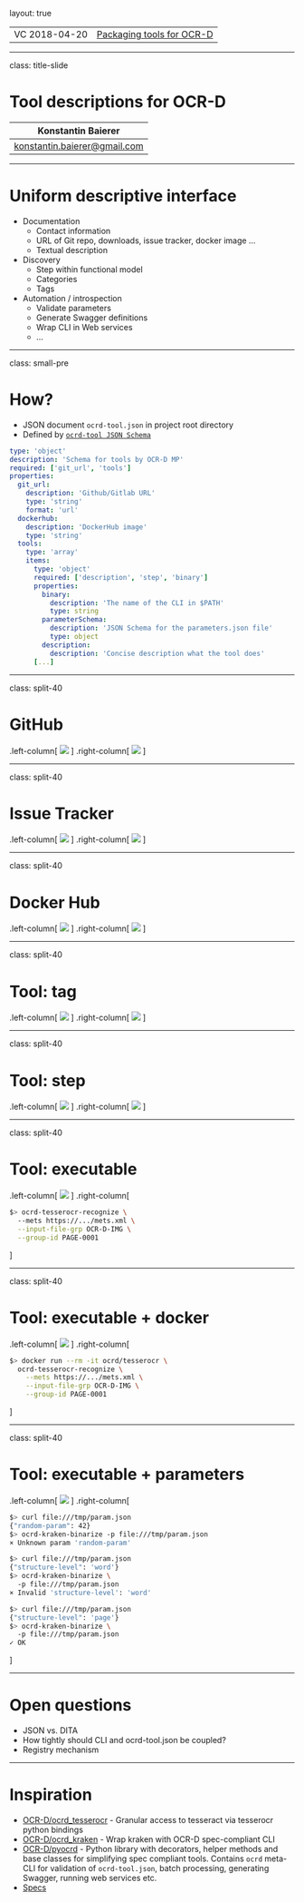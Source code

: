 layout: true
  
<div class="my-header"></div>

<div class="my-footer">
  <table>
    <tr>
      <td>VC 2018-04-20</td>
      <td style="text-align:right"><a href="https://ocr-d.github.io">Packaging tools for OCR-D</a></td>
    </tr>
  </table>
</div>

---

class: title-slide

# Tool descriptions for OCR-D

| Konstantin Baierer |
|:-------------------:|
| [konstantin.baierer@gmail.com](mailto:konstantin.baierer@gmail.com) |

---

# Uniform descriptive interface

- Documentation
  - Contact information
  - URL of Git repo, downloads, issue tracker, docker image …
  - Textual description
- Discovery
  - Step within functional model
  - Categories
  - Tags
- Automation / introspection
  - Validate parameters
  - Generate Swagger definitions
  - Wrap CLI in Web services
  - …

---

class: small-pre

# How?

- JSON document `ocrd-tool.json` in project root directory
- Defined by [`ocrd-tool JSON Schema`](https://github.com/OCR-D/spec/blob/master/ocrd_tool.schema.yml)

```yaml
type: 'object'
description: 'Schema for tools by OCR-D MP'
required: ['git_url', 'tools']
properties:
  git_url:
    description: 'Github/Gitlab URL'
    type: 'string'
    format: 'url'
  dockerhub:
    description: 'DockerHub image'
    type: 'string'
  tools:
    type: 'array'
    items:
      type: 'object'
      required: ['description', 'step', 'binary']
      properties:
        binary:
          description: 'The name of the CLI in $PATH'
          type: string
        parameterSchema:
          description: 'JSON Schema for the parameters.json file'
          type: object
        description:
          description: 'Concise description what the tool does'
      [...]
```

---

class: split-40

# GitHub

.left-column[
![](./figures/json-hl-github.png)
]
.right-column[
![](./figures/github-tesserocr.png)
]

---

class: split-40

# Issue Tracker

.left-column[
![](./figures/json-hl-github.png)
]
.right-column[
![](./figures/github-tesserocr-issues.png)
]

---

class: split-40

# Docker Hub

.left-column[
![](./figures/json-hl-docker.png)
]
.right-column[
![](./figures/dockerhub-tesserocr.png)
]

---

class: split-40

# Tool: tag

.left-column[
![](./figures/json-hl-tag.png)
]
.right-column[
![](./figures/swagger-hl-tag.png)
]

---

class: split-40

# Tool: step

.left-column[
![](./figures/json-hl-step.png)
]
.right-column[
![](./figures/swagger-hl-step.png)
]

---

class: split-40

# Tool: executable

.left-column[
![](./figures/json-hl-exec.png)
]
.right-column[

```sh
$> ocrd-tesserocr-recognize \
  --mets https://.../mets.xml \
  --input-file-grp OCR-D-IMG \
  --group-id PAGE-0001
```
]

---

class: split-40

# Tool: executable + docker

.left-column[
![](./figures/json-hl-exec-docker.png)
]
.right-column[

```sh
$> docker run --rm -it ocrd/tesserocr \
  ocrd-tesserocr-recognize \
    --mets https://.../mets.xml \
    --input-file-grp OCR-D-IMG \
    --group-id PAGE-0001
```
]

---

class: split-40

# Tool: executable + parameters

.left-column[
![](./figures/json-kraken-param-exec.png)
]
.right-column[

```sh
$> curl file:///tmp/param.json
{"random-param": 42}
$> ocrd-kraken-binarize -p file:///tmp/param.json
× Unknown param 'random-param'
```

```sh
$> curl file:///tmp/param.json
{"structure-level": 'word'}
$> ocrd-kraken-binarize \
  -p file:///tmp/param.json
× Invalid 'structure-level': 'word'
```

```sh
$> curl file:///tmp/param.json
{"structure-level": 'page'}
$> ocrd-kraken-binarize \
  -p file:///tmp/param.json
✓ OK
```
]

---

# Open questions

- JSON vs. DITA
- How tightly should CLI and ocrd-tool.json be coupled?
- Registry mechanism

---

# Inspiration

- [OCR-D/ocrd_tesserocr](https://github.com/OCR-D/ocrd_tesserocr) - Granular access to tesseract via tesserocr python bindings
- [OCR-D/ocrd_kraken](https://github.com/OCR-D/ocrd_kraken) - Wrap kraken with OCR-D spec-compliant CLI
- [OCR-D/pyocrd](https://github.com/OCR-D/pyocrd) - Python library with decorators, helper methods and base classes for simplifying spec compliant tools. Contains `ocrd` meta-CLI for validation of `ocrd-tool.json`, batch processing, generating Swagger, running web services etc.
- [Specs](https://ocr-d.github.io)
